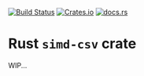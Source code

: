 [![Build Status](https://github.com/medialab/simd-csv/workflows/Tests/badge.svg)](https://github.com/medialab/simd-csv/actions)
[![Crates.io](https://img.shields.io/crates/v/simd-csv.svg)](https://crates.io/crates/simd-csv)
[![docs.rs](https://img.shields.io/docsrs/simd-csv)](https://docs.rs/simd-csv/latest/simd_csv/)

# Rust `simd-csv` crate

WIP...
